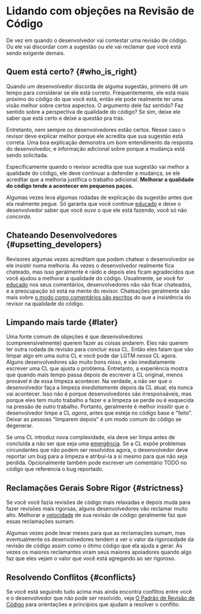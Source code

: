 # Lidando com objeções na Revisão de Código

De vez em quando o desenvolvedor vai contestar uma revisão de código. Ou ele vai
discordar com a sugestão ou ele vai reclamar que você está sendo exigente
demais.

## Quem está certo? {#who_is_right}

Quando um desenvolvedor discorda de alguma sugestão, primeiro dê um tempo para
considerar se ele está correto. Frequentemente, ele está mais próximo do código
do que você está, então ele pode realmente ter uma visão melhor sobre certos
aspectos. O argumento dele faz sentido? Faz sentido sobre a perspectiva de
qualidade do código? Se sim, deixe ele saber que está certo e deixe a questão
pra trás.

Entretanto, nem sempre os desenvolvedores estão certos. Nesse caso o revisor
deve explicar melhor porque ele acredita que sua sugestão está correta. Uma boa
explicação demonstra um bom entendimento da resposta do desenvolvedor, e
informação adicional sobre porque a mudança está sendo solicitada.

Especificamente quando o revisor acredita que sua sugestão vai melhor a
qualidade do código, ele deve continuar a defender a mudança, se ele acreditar
que a melhoria justifica o trabalho adicional. **Melhorar a qualidade do código
tende a acontecer em pequenos paços.**

Algumas vezes leva algumas rodadas de explicação da sugestão antes que ela
realmente pegue. Só garanta que você continue [educado](comments.md#courtesy) e
deixe o desenvolvedor saber que você _ouve_ o que ele está fazendo, você só não
_concorda_.

## Chateando Desenvolvedores {#upsetting_developers}

Revisores algumas vezes acreditam que podem chatear o desenvolvedor se ele
insistir numa melhoria. Às vezes o desenvolvedor realmente fica chateado, mas
isso geralmente é ráido e depois eles ficam agradecidos que você ajudou a
melhorar a qualidade do código. Usualmente, se você for
[educado](comments.md#courtesy) nos seus comentários, desenvolvedores não vão
ficar chateados, e a preocupação só está na mente do revisor. Chateações
geralmente são mais sobre
[o modo como comentários são escritos](comments.md#courtesy) do que a
insistência do revisor na qualidade do código.

## Limpando mais tarde {#later}

Uma fonte comum de objeções é que desenvolvedores (compreensivelmente) querem
fazer as coisas andarem. Eles não querem ter outra rodada de revisão para
concluir essa CL. Então eles falam que vão limpar algo em uma outra CL e você
pode dar LGTM _nessa_ CL agora. Alguns desenvolvedores são muito bons nisso, e
vão imediatamente escrever uma CL que ajusta o problema. Entretanto, a
experiência mostra que quando mais tempo passa depois de escrever a CL original,
menos provável é de essa limpeza acontecer. Na verdade, a não ser que o
desenvolvedor faça a limpeza _imediatamente_ depois da CL atual, ela nunca vai
acontecer. Isso não é porque desenvolvedores são irresponsáveis, mas porque eles
tem muito trabalho a fazer e a limpeza se perde ou é esquecida na pressão de
outro trabalho. Portanto, geralmente é melhor inssitir que o desenvolvedor limpe
a CL _agora_, antes que esteja no código base e "feito". Deixar as pessoas
"limparem depois" é um modo comum do código se degenerar.

Se uma CL introduz nova complexidade, ela deve ser limpa antes de concluída a
não ser que seja uma [emergência](../emergencies.md). Se a CL expõe problemas
circundantes que não podem ser resolvidos agora, o desenvolvedor deve reportar
um bug para a limpeza e atribuí-la a si mesmo para que não seja perdida.
Opcionalmente também pode escrever um comentário TODO no código que referencia o
bug reportado.

## Reclamações Gerais Sobre Rigor {#strictness}

Se você você fazia revisões de código mais relaxadas e depois muda para fazer
revisões mais rigorsas, alguns desenvolvedores vão reclamar muito alto. Melhorar
a [velocidade](speed.md) de sua revisão de código geralmente faz que essas
reclamações sumam.

Algumas vezes pode levar meses para que as reclamações sumam, mas eventualmente
os desenvolvedores tendem a ver o valor da rigorosidade da revisão de código
assim como o ótimo código que ela ajuda a gerar. Às vezes os maiores reclamantes
viram seus maiores apoiadores quando algo faz que eles vejam o valor que você
está agregando ao ser rigoroso.

## Resolvendo Conflitos {#conflicts}

Se você está seguindo tudo acima mas ainda encontra conflitos entre você e o
desenvolvedor que não pode ser resolvido, veja
[O Padrão de Revisão de Código](standard.md) para orientações e princípios que
ajudam a resolver o conflito.
